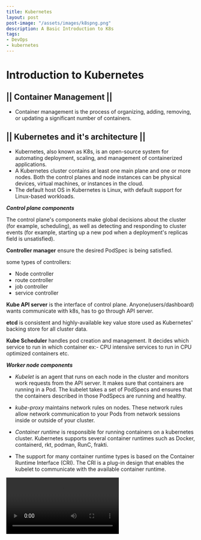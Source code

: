 ```yaml
---
title: Kubernetes
layout: post
post-image: "/assets/images/k8spng.png"
description: A Basic Introduction to K8s
tags:
- DevOps
- kubernetes
---
```


# Introduction to Kubernetes

## || Container Management ||
* Container management is the process of organizing, adding, removing, or updating a significant number of containers.
## || Kubernetes and  it's architecture ||
* Kubernetes, also known as K8s, is an open-source system for automating deployment, scaling, and management of containerized applications.
* A Kubernetes cluster contains at least one main plane and one or more nodes. Both the control planes and node instances can be physical devices, virtual machines, or instances in the cloud.
* The default host OS in Kubernetes is Linux, with default support for Linux-based workloads.

***Control plane components***

The control plane's components make global decisions about the cluster (for example, scheduling), as well as detecting and responding to cluster events (for example, starting up a new pod when a deployment's replicas field is unsatisfied).

**Controller manager** ensure the desired PodSpec is being satisfied.

some types of controllers:
* Node controller
* route controller
* job controller
* service controller

**Kube API server** is the interface of control plane. Anyone(users/dashboard) wants communicate with k8s, has to go through API server.

**etcd** is consistent and highly-available key value store used as Kubernetes' backing store for all cluster data.

**Kube Scheduler** handles pod creation and management. It decides which service to run in which container ex:- CPU intensive services to run in CPU optimized containers etc.

***Worker node components***

* *Kubelet* is an agent that runs on each node in the cluster and monitors work requests from the API server. It makes sure that containers are running in a Pod. The kubelet takes a set of PodSpecs and ensures that the containers described in those PodSpecs are running and healthy.

* *kube-proxy* maintains network rules on nodes. These network rules allow network communication to your Pods from network sessions inside or outside of your cluster.

* *Container runtime* is responsible for running containers on a kubernetes cluster. Kubernetes supports several container runtimes such as Docker, containerd, rkt, podman, RunC, frakti.
* The support for many container runtime types is based on the Container Runtime Interface (CRI). The CRI is a plug-in design that enables the kubelet to communicate with the available container runtime.

![A simple animation ](assets/images/K8s_Animation.mp4)